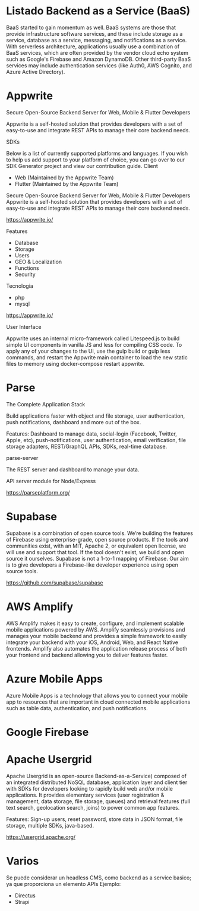 # Listado Backend as a Service (BaaS)

BaaS started to gain momentum as well. BaaS systems are those that provide infrastructure software services, and these include storage as a service, database as a service, messaging, and notifications as a service. With serverless architecture, applications usually use a combination of BaaS services, which are often provided by the vendor cloud echo system such as Google's Firebase and Amazon DynamoDB. Other third-party BaaS services may include authentication services (like Auth0, AWS Cognito, and Azure Active Directory). 


 
# Appwrite

Secure Open-Source Backend Server for Web, Mobile & Flutter Developers

Appwrite is a self-hosted solution that provides developers with a set of easy-to-use and integrate REST APIs to manage their core backend needs.

SDKs

Below is a list of currently supported platforms and languages. If you wish to help us add support to your platform of choice, you can go over to our SDK Generator project and view our contribution guide.
Client

- Web (Maintained by the Appwrite Team)
- Flutter (Maintained by the Appwrite Team)


Secure Open-Source Backend Server for Web, Mobile & Flutter Developers
Appwrite is a self-hosted solution that provides developers with a set of easy-to-use and integrate REST APIs to manage their core backend needs.

https://appwrite.io/

Features
- Database
- Storage
- Users
- GEO & Localization
- Functions
- Security

Tecnologia
- php
- mysql

https://appwrite.io/


User Interface

Appwrite uses an internal micro-framework called Litespeed.js to build simple UI components in vanilla JS and less for compiling CSS code. To apply any of your changes to the UI, use the gulp build or gulp less commands, and restart the Appwrite main container to load the new static files to memory using docker-compose restart appwrite.

# Parse 

The Complete Application Stack

Build applications faster with object and file storage,
user authentication, push notifications, dashboard and more out of the box. 

Features: Dashboard to manage data, social-login (Facebook, Twitter, Apple, etc), push-notifications, user authentication, email verification, file storage adapters, REST/GraphQL APIs, SDKs, real-time database.

parse-server

The REST server and dashboard to manage your data.

API server module for Node/Express



https://parseplatform.org/

 


# Supabase

Supabase is a combination of open source tools. We’re building the features of Firebase using enterprise-grade, open source products. If the tools and communities exist, with an MIT, Apache 2, or equivalent open license, we will use and support that tool. If the tool doesn't exist, we build and open source it ourselves. Supabase is not a 1-to-1 mapping of Firebase. Our aim is to give developers a Firebase-like developer experience using open source tools.

https://github.com/supabase/supabase

# AWS Amplify 

AWS Amplify makes it easy to create, configure, and implement scalable mobile applications powered by AWS. Amplify seamlessly provisions and manages your mobile backend and provides a simple framework to easily integrate your backend with your iOS, Android, Web, and React Native frontends. Amplify also automates the application release process of both your frontend and backend allowing you to deliver features faster.


# Azure Mobile Apps 

Azure Mobile Apps is a technology that allows you to connect your mobile app to resources that are important in cloud connected mobile applications such as table data, authentication, and push notifications.

# Google Firebase 



# Apache Usergrid
 

Apache Usergrid is an open-source Backend-as-a-Service) composed of an integrated distributed NoSQL database, application layer and client tier with SDKs for developers looking to rapidly build web and/or mobile applications. It provides elementary services (user registration & management, data storage, file storage, queues) and retrieval features (full text search, geolocation search, joins) to power common app features.

Features: Sign-up users, reset password, store data in JSON format, file storage, multiple SDKs, java-based.

https://usergrid.apache.org/

# Varios 

Se puede considerar un headless CMS, como backend as a service basico; ya que proporciona un elemento APIs Ejemplo:
- Directus
- Strapi

